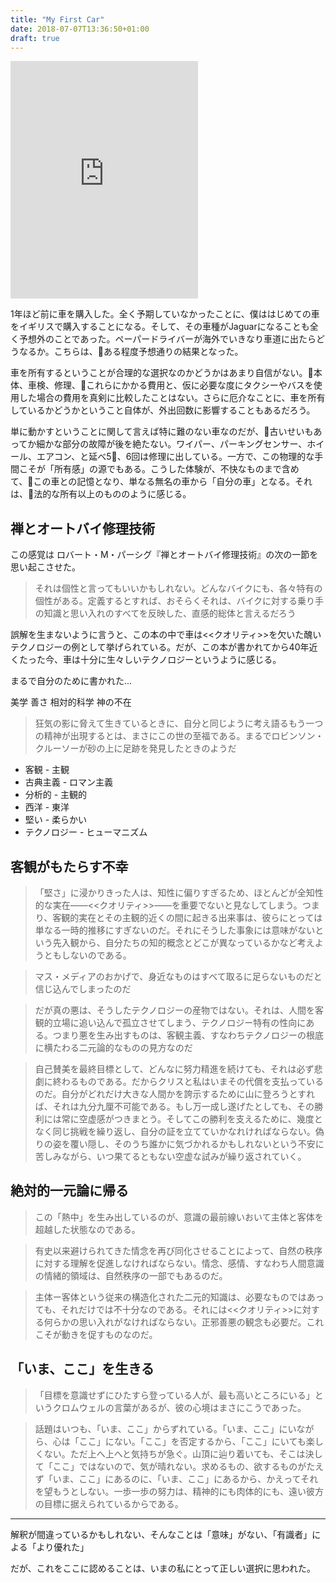 ```yaml
---
title: "My First Car"
date: 2018-07-07T13:36:50+01:00
draft: true
---
```


<iframe src="https://open.spotify.com/embed/track/7pa3iO1FjrHF29ei4FQWSn" width="300" height="380" frameborder="0" allowtransparency="true" allow="encrypted-media"></iframe>

1年ほど前に車を購入した。全く予期していなかったことに、僕ははじめての車をイギリスで購入することになる。そして、その車種がJaguarになることも全く予想外のことであった。ペーパードライバーが海外でいきなり車道に出たらどうなるか。こちらは、ある程度予想通りの結果となった。

車を所有するということが合理的な選択なのかどうかはあまり自信がない。本体、車検、修理、これらにかかる費用と、仮に必要な度にタクシーやバスを使用した場合の費用を真剣に比較したことはない。さらに厄介なことに、車を所有しているかどうかということ自体が、外出回数に影響することもあるだろう。

単に動かすということに関して言えば特に難のない車なのだが、古いせいもあってか細かな部分の故障が後を絶たない。ワイパー、パーキングセンサー、ホイール、エアコン、と延べ5、6回は修理に出している。一方で、この物理的な手間こそが「所有感」の源でもある。こうした体験が、不快なものまで含めて、この車との記憶となり、単なる無名の車から「自分の車」となる。それは、法的な所有以上のもののように感じる。

## 禅とオートバイ修理技術

この感覚は ロバート・M・パーシグ『禅とオートバイ修理技術』の次の一節を思い起こさせた。

> それは個性と言ってもいいかもしれない。どんなバイクにも、各々特有の個性がある。定義するとすれば、おそらくそれは、バイクに対する乗り手の知識と思い入れのすべてを反映した、直感的総体と言えるだろう

誤解を生まないように言うと、この本の中で車は<<クオリティ>>を欠いた醜いテクノロジーの例として挙げられている。だが、この本が書かれてから40年近くたった今、車は十分に生々しいテクノロジーというように感じる。

まるで自分のために書かれた...

美学
善さ
相対的科学
神の不在

> 狂気の影に脅えて生きているときに、自分と同じように考え語るもう一つの精神が出現するとは、まさにこの世の至福である。まるでロビンソン・クルーソーが砂の上に足跡を発見したときのようだ　

- 客観 - 主観
- 古典主義 - ロマン主義
- 分析的 - 主観的
- 西洋 - 東洋
- 堅い - 柔らかい
- テクノロジー - ヒューマニズム

## 客観がもたらす不幸

> 「堅さ」に浸かりきった人は、知性に偏りすぎるため、ほとんどが全知性的な実在――<<クオリティ>>――を重要でないと見なしてしまう。つまり、客観的実在とその主観的近くの間に起きる出来事は、彼らにとっては単なる一時的推移にすぎないのだ。それにそうした事象には意味がないという先入観から、自分たちの知的概念とどこが異なっているかなど考えようともしないのである。　

> マス・メディアのおかげで、身近なものはすべて取るに足らないものだと信じ込んでしまったのだ

> だが真の悪は、そうしたテクノロジーの産物ではない。それは、人間を客観的立場に追い込んで孤立させてしまう、テクノロジー特有の性向にある。つまり悪を生み出すものは、客観主義、すなわちテクノロジーの根底に横たわる二元論的なものの見方なのだ

> 自己賛美を最終目標として、どんなに努力精進を続けても、それは必ず悲劇に終わるものである。だからクリスと私はいまその代償を支払っているのだ。自分がどれだけ大きな人間かを誇示するために山に登ろうとすれば、それは九分九厘不可能である。もし万一成し遂げたとしても、その勝利には常に空虚感がつきまとう。そしてこの勝利を支えるために、幾度となく同じ挑戦を繰り返し、自分の証を立てていかなれければならない。偽りの姿を覆い隠し、そのうち誰かに気づかれるかもしれないという不安に苦しみながら、いつ果てるともない空虚な試みが繰り返されていく。

## 絶対的一元論に帰る

> この「熱中」を生み出しているのが、意識の最前線いおいて主体と客体を超越した状態なのである。

> 有史以来避けられてきた情念を再び同化させることによって、自然の秩序に対する理解を促進しなければならない。情念、感情、すなわち人間意識の情緒的領域は、自然秩序の一部でもあるのだ。

> 主体ー客体という従来の構造化された二元的知識は、必要なものではあっても、それだけでは不十分なのである。それには<<クオリティ>>に対する何らかの思い入れがなければならない。正邪善悪の観念も必要だ。これこそが動きを促すものなのだ。

## 「いま、ここ」を生きる

> 「目標を意識せずにひたすら登っている人が、最も高いところにいる」というクロムウェルの言葉があるが、彼の心境はまさにこうであった。

> 話題はいつも、「いま、ここ」からずれている。「いま、ここ」にいながら、心は「ここ」にない。「ここ」を否定するから、「ここ」にいても楽しくない。ただ上へ上へと気持ちが急ぐ。山頂に辿り着いても、そこは決して「ここ」ではないので、気が晴れない。求めるもの、欲するものがたえず「いま、ここ」にあるのに、「いま、ここ」にあるから、かえってそれを望もうとしない。一歩一歩の努力は、精神的にも肉体的にも、遠い彼方の目標に据えられているからである。

---

解釈が間違っているかもしれない、そんなことは「意味」がない、「有識者」による「より優れた」

だが、これをここに認めることは、いまの私にとって正しい選択に思われた。

